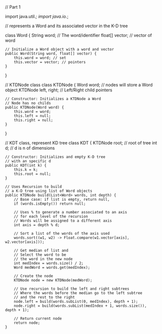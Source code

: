 // Part 1

import java.util.*;
import java.io.*;

// represents a Word and its associated vector in the K-D tree

class Word {
    String word;  // The word/identifier
    float[] vector;  //  vector of word

    // Initialize a Word object with a word and vector
    public Word(String word, float[] vector) {
        this.word = word; // set
        this.vector = vector; // pointers
    }
}

// KTDNode class
class KTDNode {
    Word word;  // nodes will store a Word object 
    KTDNode left, right;  // Left/Right child pointers 

    // Constructor: Initializes a KTDNode a Word
    // Node has no childs
    public KTDNode(Word word) {
        this.word = word;
        this.left = null;
        this.right = null;
    }
}

// KDT class, represent KD tree
class KDT {
    KTDNode root;  // root of tree
    int d;  // d is n of dimensions 

    // Constructor: Initializes and empty K-D tree 
    // with an specific d
    public KDT(int k) {
        this.k = k;
        this.root = null;  
    }

    // Uses Recursion to build 
    // a K-D tree using list of Word objects
    public KTDNode build(List<Word> words, int depth) {
        // Base case: if list is empty, return null, 
        if (words.isEmpty()) return null;

        // Uses % to generate a number associated to an axis
        // for each level of the recursion
        // Words will be assigned to a different axis
        int axis = depth % d;  

        // Sort a list of the words of the axis used
        words.sort((w1, w2) -> Float.compare(w1.vector[axis], w2.vector[axis]));

        // Get median of list and 
        // Select the word to be
        // the word in the new node
        int medIndex = words.size() / 2;
        Word medWord = words.get(medIndex);

        // Create the node
        KTDNode node = new KTDNode(medWord);

        // Use recursion to build the left and right subtrees
        // Where the words before the median go to the left subtree
        // and the rest to the right 
        node.left = build(words.subList(0, medIndex), depth + 1);
        node.right = build(words.subList(medIndex + 1, words.size()), depth + 1);

        // Return current node 
        return node;
    }


